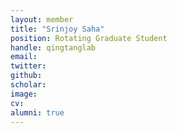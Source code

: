 ```yaml
---
layout: member
title: "Srinjoy Saha"
position: Rotating Graduate Student
handle: qingtanglab
email: 
twitter: 
github: 
scholar: 
image: 
cv: 
alumni: true
---
```




